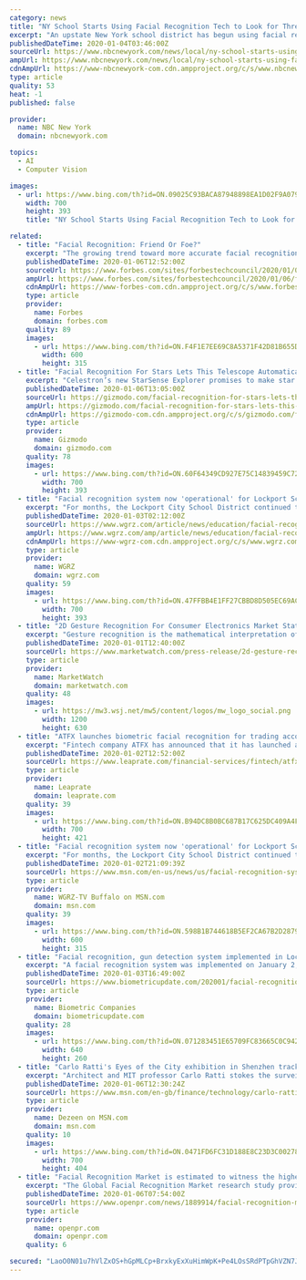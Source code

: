 ```yaml
---
category: news
title: "NY School Starts Using Facial Recognition Tech to Look for Threats, Upsetting Some"
excerpt: "An upstate New York school district has begun using facial recognition technology to look for threats, over the objection of civil rights advocates who say it compromises student privacy. The Lockport Central School District said it activated the system on Thursday after meeting conditions set by state education officials, including that no ..."
publishedDateTime: 2020-01-04T03:46:00Z
sourceUrl: https://www.nbcnewyork.com/news/local/ny-school-starts-using-facial-recognition-tech-to-look-for-threats-upsetting-some/2254592/
ampUrl: https://www.nbcnewyork.com/news/local/ny-school-starts-using-facial-recognition-tech-to-look-for-threats-upsetting-some/2254592/?akmobile=y&akdevice=androidphone&sslEnabled=true&amp
cdnAmpUrl: https://www-nbcnewyork-com.cdn.ampproject.org/c/s/www.nbcnewyork.com/news/local/ny-school-starts-using-facial-recognition-tech-to-look-for-threats-upsetting-some/2254592/?akmobile=y&akdevice=androidphone&sslEnabled=true&amp
type: article
quality: 53
heat: -1
published: false

provider:
  name: NBC New York
  domain: nbcnewyork.com

topics:
  - AI
  - Computer Vision

images:
  - url: https://www.bing.com/th?id=ON.09025C93BACA87948898EA1D02F9A079
    width: 700
    height: 393
    title: "NY School Starts Using Facial Recognition Tech to Look for Threats, Upsetting Some"

related:
  - title: "Facial Recognition: Friend Or Foe?"
    excerpt: "The growing trend toward more accurate facial recognition is on the rise. It is clear that advances in research — specifically, with more accurate, complex algorithms — are creating an environment of extremely accurate solutions that use the complex and individual characteristics of a person's face for identity purposes. As the former ..."
    publishedDateTime: 2020-01-06T12:52:00Z
    sourceUrl: https://www.forbes.com/sites/forbestechcouncil/2020/01/06/facial-recognition-friend-or-foe/
    ampUrl: https://www.forbes.com/sites/forbestechcouncil/2020/01/06/facial-recognition-friend-or-foe/amp/
    cdnAmpUrl: https://www-forbes-com.cdn.ampproject.org/c/s/www.forbes.com/sites/forbestechcouncil/2020/01/06/facial-recognition-friend-or-foe/amp/
    type: article
    provider:
      name: Forbes
      domain: forbes.com
    quality: 89
    images:
      - url: https://www.bing.com/th?id=ON.F4F1E7EE69C8A5371F42D81B655D83C7
        width: 600
        height: 315
  - title: "Facial Recognition For Stars Lets This Telescope Automatically Find Objects in the Night Sky"
    excerpt: "Celestron’s new StarSense Explorer promises to make star spotting impossibly easy using your smartphone’s camera and an image recognition app to know exactly what the telescope is looking at. Steven Bellavia couldn’t find the astrophotography setup he wanted, so he built his own. The… Image recognition is a technology that already ..."
    publishedDateTime: 2020-01-06T13:05:00Z
    sourceUrl: https://gizmodo.com/facial-recognition-for-stars-lets-this-telescope-automa-1840776300
    ampUrl: https://gizmodo.com/facial-recognition-for-stars-lets-this-telescope-automa-1840776300/amp
    cdnAmpUrl: https://gizmodo-com.cdn.ampproject.org/c/s/gizmodo.com/facial-recognition-for-stars-lets-this-telescope-automa-1840776300/amp
    type: article
    provider:
      name: Gizmodo
      domain: gizmodo.com
    quality: 78
    images:
      - url: https://www.bing.com/th?id=ON.60F64349CD927E75C14839459C72D0DB
        width: 700
        height: 393
  - title: "Facial recognition system now 'operational' for Lockport Schools"
    excerpt: "For months, the Lockport City School District continued to take steps toward using facial recognition technology in their schools. Now the system is online. In a message posted on the Lockport Schools website, Superintendent Michelle Bradley said ..."
    publishedDateTime: 2020-01-03T02:12:00Z
    sourceUrl: https://www.wgrz.com/article/news/education/facial-recognition-system-now-operational-for-lockport-schools/71-e0245658-0e8f-4cf9-8d18-bfc4976554c2
    ampUrl: https://www.wgrz.com/amp/article/news/education/facial-recognition-system-now-operational-for-lockport-schools/71-e0245658-0e8f-4cf9-8d18-bfc4976554c2
    cdnAmpUrl: https://www-wgrz-com.cdn.ampproject.org/c/s/www.wgrz.com/amp/article/news/education/facial-recognition-system-now-operational-for-lockport-schools/71-e0245658-0e8f-4cf9-8d18-bfc4976554c2
    type: article
    provider:
      name: WGRZ
      domain: wgrz.com
    quality: 59
    images:
      - url: https://www.bing.com/th?id=ON.47FFBB4E1FF27CBBD8D505EC69AC5155
        width: 700
        height: 393
  - title: "2D Gesture Recognition For Consumer Electronics Market Status and Outlook 2019 to 2025"
    excerpt: "Gesture recognition is the mathematical interpretation of a human being through computing device. It involves voice recognition, facial recognition, lip movement, eye tracking, and others. Thalmic Labs Inc, Microchip Technology Inc, and Advanced Micro Devices, Inc, are some of the key players in the 2D gesture recognition market. Get a free ..."
    publishedDateTime: 2020-01-01T12:40:00Z
    sourceUrl: https://www.marketwatch.com/press-release/2d-gesture-recognition-for-consumer-electronics-market-status-and-outlook-2019-to-2025-2020-01-01
    type: article
    provider:
      name: MarketWatch
      domain: marketwatch.com
    quality: 48
    images:
      - url: https://mw3.wsj.net/mw5/content/logos/mw_logo_social.png
        width: 1200
        height: 630
  - title: "ATFX launches biometric facial recognition for trading account opening"
    excerpt: "Fintech company ATFX has announced that it has launched a brand new face recognition technology for trading account opening. The latest addition has been made in order to ensure the security and safety services to the clients. Face recognition technology will now verify customer identities when opening trading accounts online. The Far East is ..."
    publishedDateTime: 2020-01-02T12:52:00Z
    sourceUrl: https://www.leaprate.com/financial-services/fintech/atfx-launches-biometric-facial-recognition-for-trading-account-opening/
    type: article
    provider:
      name: Leaprate
      domain: leaprate.com
    quality: 39
    images:
      - url: https://www.bing.com/th?id=ON.B94DC8B0BC687B17C625DC409A4F7E5D
        width: 700
        height: 421
  - title: "Facial recognition system now 'operational' for Lockport Schools"
    excerpt: "For months, the Lockport City School District continued to take steps toward using facial recognition technology in their schools. Now the system is online. In a message posted on the Lockport Schools website,"
    publishedDateTime: 2020-01-02T21:09:39Z
    sourceUrl: https://www.msn.com/en-us/news/us/facial-recognition-system-now-operational-for-lockport-schools/ar-BBYyKFn
    type: article
    provider:
      name: WGRZ-TV Buffalo on MSN.com
      domain: msn.com
    quality: 39
    images:
      - url: https://www.bing.com/th?id=ON.598B1B744618B5EF2CA67B2D28796A6C
        width: 600
        height: 315
  - title: "Facial recognition, gun detection system implemented in Lockport schools despite controversy"
    excerpt: "A facial recognition system was implemented on January 2, 2020 in the Lockport school district in New York state, following ongoing debates with parents, guardians and the New York State Education Department (NYSED), reports WGRZ. In May 2019, parents and guardians were informed about the implementation of the Aegis system, writes ..."
    publishedDateTime: 2020-01-03T16:49:00Z
    sourceUrl: https://www.biometricupdate.com/202001/facial-recognition-gun-detection-system-implemented-in-lockport-schools-despite-controversy
    type: article
    provider:
      name: Biometric Companies
      domain: biometricupdate.com
    quality: 28
    images:
      - url: https://www.bing.com/th?id=ON.071283451E65709FC83665C0C9420BAC
        width: 640
        height: 260
  - title: "Carlo Ratti's Eyes of the City exhibition in Shenzhen tracks visitors with facial-recognition tech"
    excerpt: "Architect and MIT professor Carlo Ratti stokes the surveillance debate with his biennale exhibition, which is set in a working train station in China and actively uses facial-recognition technology. A part of the the Bi-City Biennale of Urbanism\\Architecture in Shenzhen, The Eyes of the City exhibition is now open at Futian station. Ratti is an ..."
    publishedDateTime: 2020-01-06T12:30:24Z
    sourceUrl: https://www.msn.com/en-gb/finance/technology/carlo-rattis-eyes-of-the-city-exhibition-in-shenzhen-tracks-visitors-with-facial-recognition-tech/ar-BBYF9qs
    type: article
    provider:
      name: Dezeen on MSN.com
      domain: msn.com
    quality: 10
    images:
      - url: https://www.bing.com/th?id=ON.0471FD6FC31D188E8C23D3C00278374E
        width: 700
        height: 404
  - title: "Facial Recognition Market is estimated to witness the highest growth during the forecast period…"
    excerpt: "The Global Facial Recognition Market research study provides a comprehensive 360° view and insights, outlining the major outcomes of the industry. These essential insights assist the decision-makers in formulating better business plans and make informed ..."
    publishedDateTime: 2020-01-06T07:54:00Z
    sourceUrl: https://www.openpr.com/news/1889914/facial-recognition-market-is-estimated-to-witness-the-highest
    type: article
    provider:
      name: openpr.com
      domain: openpr.com
    quality: 6

secured: "LaoO0N01u7hVlZxOS+hGpMLCp+BrxkyExXuHimWpK+Pe4LOsSRdPTpGhVZN7JjUtoImiJZ5bRNiSw4X9jJjy2tj5NNbdoLFEhPEqN6PdeyhTeOA6E7eU1UAR6R2/6I/uYR2xMXUSiucFdyxcRVFc8NmfEFQd27S3EKC/uLKmS1hHNkKF+iREm+fkdpL+IswrtEsR9YmzosO4vtYs/3OKWYrJSMq3IxEIno1WKnlpsBxC6/zPXWNzLpLY+ONTtpfSqBmGI2cKHaAnYyo91mdRmg==;f1bI4QylG/cQ5KvE0U8eRw=="
---
```


